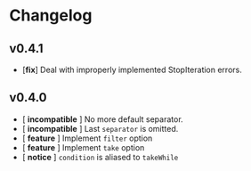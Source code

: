 # Changelog
## v0.4.1
* [**fix**] Deal with improperly implemented StopIteration errors.
## v0.4.0
* [ **incompatible** ] No more default separator.
* [ **incompatible** ] Last `separator` is omitted.
* [ **feature** ] Implement `filter` option
* [ **feature** ] Implement `take` option
* [ **notice** ] `condition` is aliased to `takeWhile`
